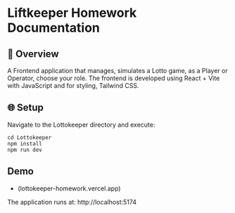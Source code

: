 # Liftkeeper Homework Documentation

## 🚀 Overview

A Frontend application that manages, simulates a Lotto game, as a Player or Operator, choose your role. The frontend is developed using React + Vite with JavaScript and for styling, Tailwind CSS.

## 🌐 Setup

Navigate to the Lottokeeper directory and execute:

```
cd Lottokeeper
npm install
npm run dev
```

## Demo

- (lottokeeper-homework.vercel.app)

The application runs at: http://localhost:5174
